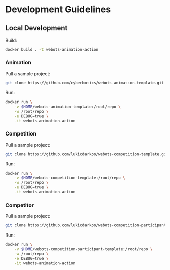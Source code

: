 # Development Guidelines

## Local Development
Build:
```bash
docker build . -t webots-animation-action
```

### Animation

Pull a sample project:
```bash
git clone https://github.com/cyberbotics/webots-animation-template.git $HOME/webots-animation-template
```

Run:
```bash
docker run \
    -v $HOME/webots-animation-template:/root/repo \
    -w /root/repo \
    -e DEBUG=true \
    -it webots-animation-action
```

### Competition

Pull a sample project:
```bash
git clone https://github.com/lukicdarkoo/webots-competition-template.git $HOME/webots-competition-template
```

Run:
```bash
docker run \
    -v $HOME/webots-competition-template:/root/repo \
    -w /root/repo \
    -e DEBUG=true \
    -it webots-animation-action
```

### Competitor

Pull a sample project:
```bash
git clone https://github.com/lukicdarkoo/webots-competition-participant-template.git $HOME/webots-competition-participant-template
```

Run:
```bash
docker run \
    -v $HOME/webots-competition-participant-template:/root/repo \
    -w /root/repo \
    -e DEBUG=true \
    -it webots-animation-action
```
